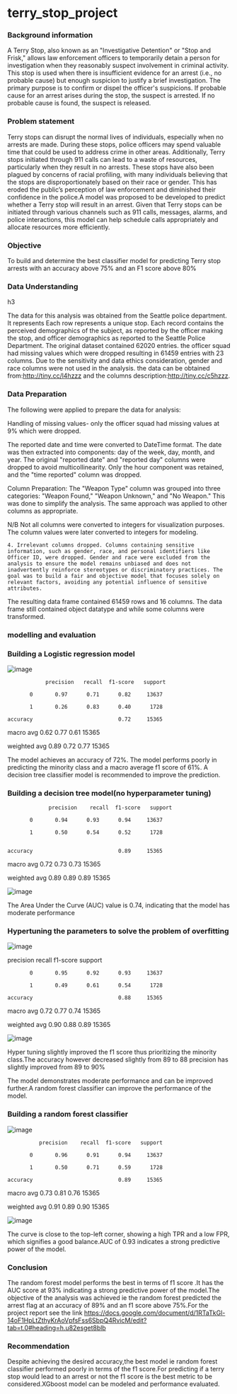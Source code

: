 # terry_stop_project
<h3>Background information</h3>

A Terry Stop, also known as an "Investigative Detention" or "Stop and Frisk," allows law enforcement officers to temporarily detain a person for investigation when they reasonably suspect involvement in criminal activity. This stop is used when there is insufficient evidence for an arrest (i.e., no probable cause) but enough suspicion to justify a brief investigation. The primary purpose is to confirm or dispel the officer's suspicions. If probable cause for an arrest arises during the stop, the suspect is arrested. If no probable cause is found, the suspect is released.

<h3>Problem statement</h3>

Terry stops can disrupt the normal lives of individuals, especially when no arrests are made. During these stops, police officers may spend valuable time that could be used to address crime in other areas. Additionally, Terry stops initiated through 911 calls can lead to a waste of resources, particularly when they result in no arrests. These stops have also been plagued by concerns of racial profiling, with many individuals believing that the stops are disproportionately based on their race or gender. This has eroded the public’s perception of law enforcement and diminished their confidence in the police.A model was proposed to be developed to predict whether a Terry stop will result in an arrest. Given that Terry stops can be initiated through various channels such as 911 calls, messages, alarms, and police interactions, this model can help schedule calls appropriately and allocate resources more efficiently.

<h3>Objective</h3>

To build and determine the best classifier model for predicting Terry stop arrests with an accuracy above 75% and an F1 score above 80%

<h3>Data Understanding</h3>h3

The data for this analysis was obtained from the Seattle police department. It represents  Each row represents a unique stop. Each record contains the perceived demographics of the subject, as reported by the officer making the stop, and officer demographics as reported to the Seattle Police Department. The original dataset contained 62020 entries. the officer squad had missing values which were dropped resulting in 61459 entries with 23 columns. Due to the sensitivity and data ethics consideration, gender and race columns were not used in the analysis. the data can be obtained from:http://tiny.cc/l4hzzz  and the  columns description:http://tiny.cc/c5hzzz.

<h3>Data Preparation</h3>

The following were applied to prepare the data for analysis:

Handling of missing values- only the officer squad had missing values at 9%  which were dropped.

The reported date and time were converted to DateTime format. The date was then extracted into components: day of the week, day, month, and year. The original "reported date" and "reported day" columns were dropped to avoid multicollinearity. Only the hour component was retained, and the "time reported" column was dropped.

Column Preparation: The "Weapon Type" column was grouped into three categories: "Weapon Found," "Weapon Unknown," and "No Weapon." This was done to simplify the analysis. The same approach was applied to other columns as appropriate.

N/B Not all columns were converted to integers for visualization purposes. The column values were later converted to integers for modeling.

    4. Irrelevant columns dropped. Columns containing sensitive information, such as gender, race, and personal identifiers like Officer ID, were dropped. Gender and race were excluded from the analysis to ensure the model remains unbiased and does not inadvertently reinforce stereotypes or discriminatory practices. The goal was to build a fair and objective model that focuses solely on relevant factors, avoiding any potential influence of sensitive attributes.

The resulting data frame contained 61459 rows and 16 columns. The data frame still contained object datatype and while
some columns were transformed.

<h3>modelling and evaluation</h3>

<h3>Building a Logistic regression model</h3>

![image](https://github.com/user-attachments/assets/f12de9da-bc9c-4dc1-b2cd-25252f67563a)

                precision   recall  f1-score   support

           0       0.97      0.71      0.82     13637
           
           1       0.26      0.83      0.40      1728

    accuracy                           0.72     15365
    
   macro avg       0.62      0.77      0.61     15365
   
weighted avg       0.89      0.72      0.77     15365

The model achieves an accuracy of  72%. The model performs poorly in predicting the minority class and a macro average f1 score of 61%. A decision tree classifier model is recommended to improve the prediction.

<h3>Building  a decision tree model(no hyperparameter tuning)</h3>

                 precision    recall  f1-score   support

           0       0.94      0.93      0.94     13637
           
           1       0.50      0.54      0.52      1728
           

    accuracy                           0.89     15365
    
   macro avg       0.72      0.73      0.73     15365
   
weighted avg       0.89      0.89      0.89     15365

![image](https://github.com/user-attachments/assets/b17103b5-719b-40d4-9681-e84b233b6701)

The Area Under the Curve (AUC) value is 0.74, indicating that the model has moderate performance

<h3>Hypertuning the parameters to solve the problem of overfitting</h3>

![image](https://github.com/user-attachments/assets/80614ea7-0323-4797-89ed-1655362ae383)


   precision    recall  f1-score   support

           0       0.95      0.92      0.93     13637
           
           1       0.49      0.61      0.54      1728

    accuracy                           0.88     15365
    
   macro avg       0.72      0.77      0.74     15365
   
weighted avg       0.90      0.88      0.89     15365

![image](https://github.com/user-attachments/assets/e941dc91-c6b6-481f-8f18-526cbdf8cb38)

Hyper tuning slightly improved the f1 score thus prioritizing the minority class.The accuracy however decreased slightly from 89 to 88 precision has slightly improved from 89 to 90%

The model demonstrates moderate performance and can be improved further.A random forest classifier can improve the performance of the model.

<h3>Building a random forest classifier</h3>

![image](https://github.com/user-attachments/assets/72b885e8-0897-422c-ad62-c6ab96224d7b)


              precision    recall  f1-score   support

           0       0.96      0.91      0.94     13637
           
           1       0.50      0.71      0.59      1728

    accuracy                           0.89     15365
    
   macro avg       0.73      0.81      0.76     15365

   
weighted avg       0.91      0.89      0.90     15365

![image](https://github.com/user-attachments/assets/5c4d2ae7-2dc5-428f-9bfb-815d26a6fba6)

The curve is close to the top-left corner, showing a high TPR and a low FPR, which signifies a good balance.AUC of 0.93 indicates a strong predictive power of the model.

<h3>Conclusion</h3>

The random forest model performs the best in terms of f1 score .It has the AUC score at 93% indicating a strong predictive power of the model.The objective of the analysis was achieved ie the random forest predicted the arrest flag at an accuracy of 89% and an f1 score above 75%.For the project report see the link https://docs.google.com/document/d/1RTaTkGl-14oF1HpLtZthyKrAoVpfsFss6SbpQ4RvicM/edit?tab=t.0#heading=h.u82esget8blb 


<h3>Recommendation</h3>

Despite achieving the desired accuracy,the best model ie random forest classifier performed poorly in terms of the f1 score.For predicting if a terry stop would lead to an arrest or not the f1 score is the best metric to be considered.XGboost model can be modeled and performance evaluated.









